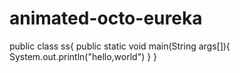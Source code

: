 # animated-octo-eureka
public class ss{
public static void main(String args[]){
System.out.println("hello,world")
}
}
